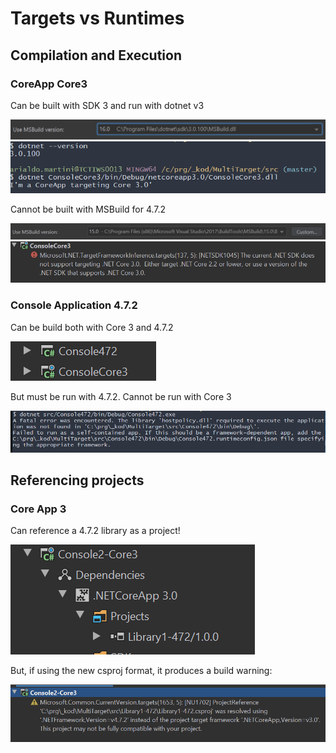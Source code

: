 # Targets vs Runtimes

## Compilation and Execution

### CoreApp Core3

Can be built with SDK 3 and run with dotnet v3

![building](pics/coreapp3-build-dotnet3.png)
![running](pics/coreapp3-execution-dotnet3.png)

Cannot be built with MSBuild for 4.7.2

![building](pics/coreapp3-build-472.png)
![running](pics/coreapp3-build-472-error.png)


### Console Application 4.7.2

Can be build both with Core 3 and 4.7.2

![running](pics/coreapp3-472-build-core3.png)

But must be run with 4.7.2. Cannot be run with Core 3

![running](pics/472-run-core3.png)


## Referencing projects

### Core App 3

Can reference a 4.7.2 library as a project!

![build](pics/coreapp3-references-472.png)

But, if using the new csproj format, it produces a build warning:

![build](pics/coreapp3-references-472-csproj2.png)
